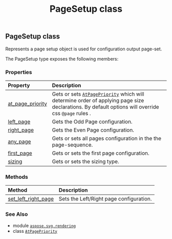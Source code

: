 ﻿---
title: PageSetup class
second_title: Aspose.SVG for Python via .NET API References
description: 
type: docs
weight: 60
url: /python-net/aspose.svg.rendering/pagesetup/
is_root: false
---

## PageSetup class

Represents a page setup object is used for configuration output page-set.



The PageSetup type exposes the following members:

### Properties
| Property | Description |
| :- | :- |
| [at_page_priority](/svg/python-net/aspose.svg.rendering/pagesetup/at_page_priority) | Gets or sets [`AtPagePriority`](/svg/python-net/aspose.svg.rendering/atpagepriority) which will determine order of applying page size declarations. By default options will override css `@page` rules . |
| [left_page](/svg/python-net/aspose.svg.rendering/pagesetup/left_page) | Gets the Odd Page configuration. |
| [right_page](/svg/python-net/aspose.svg.rendering/pagesetup/right_page) | Gets the Even Page configuration. |
| [any_page](/svg/python-net/aspose.svg.rendering/pagesetup/any_page) | Gets or sets all pages configuration in the the page-sequence. |
| [first_page](/svg/python-net/aspose.svg.rendering/pagesetup/first_page) | Gets or sets the first page configuration. |
| [sizing](/svg/python-net/aspose.svg.rendering/pagesetup/sizing) | Gets or sets the sizing type. |


### Methods
| Method | Description |
| :- | :- |
| [set_left_right_page](/svg/python-net/aspose.svg.rendering/pagesetup/set_left_right_page/#aspose.svg.drawing.Page-aspose.svg.drawing.Page) | Sets the Left/Right page configuration. |



### See Also
* module [`aspose.svg.rendering`](..)
* class [`AtPagePriority`](/svg/python-net/aspose.svg.rendering/atpagepriority)
